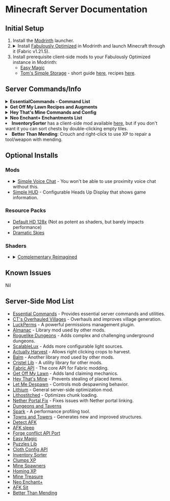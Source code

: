 # Minecraft Server Documentation
## Initial Setup
<ol>
  <li>Install the <a href="https://modrinth.com/app">Modrinth</a> launcher.</li>
  <li>
    <details>
      <summary>Install <a href="https://modrinth.com/modpack/fabulously-optimized?version=1.21.5#download">Fabulously Optimized</a> in Modrinth and launch Minecraft through it (Fabric v1.21.5).</summary>
      <ul>
        <li><b>Fabulously Optimized</b> is a modpack whose name speaks for itself; It can 10x your FPS, mine went from ~150 to sometimes 1300+ fps.</li>
        <li>See FPS in image below:</li>
        <li><img src="https://github.com/user-attachments/assets/81eeada7-3107-443e-b296-6e36af6c2825" width="750"/></li>
      </ul>
    </details>
  </li>
  <li>Install prerequisite client-side mods to your Fabulously Optimized instance in Modrinth:
    <ul>
      <li><a href="https://modrinth.com/mod/easy-magic?version=1.21.5&loader=fabric">Easy Magic</a></li>
      <li><a href="https://modrinth.com/mod/toms-storage?version=1.21.5&loader=fabric#download">Tom's Simple Storage</a> - short guide <a href="https://youtu.be/nW5ElcWiC3c">here</a>, recipes <a href="https://github.com/tom5454/Toms-Storage/tree/master/NeoForge/src/platform-shared/resources/data/toms_storage/recipe">here</a>.</li>
    </ul>
  </li>
</ol>

## Server Commands/Info
<details>
  <summary><b>EssentialCommands - Command List</b></summary>
  <h4>Commands</h4>
  <p>All of these commands support automatic tab completion using Minecraft's new commands system.</p>
  <p>See the <a href="https://github.com/John-Paul-R/Essential-Commands/wiki/List-of-Commands-&-Permissions">full List of Commands &amp; Permissions</a>.</p>
  <h5>Spawn</h5>
  <ul>
    <li><code>/spawn</code></li>
    <li><code>/spawn set</code></li>
  </ul>
  <h5>Teleport requests</h5>
  <ul>
    <li><code>/tpa &lt;target-player&gt;</code></li>
    <li><code>/tpahere &lt;target-player&gt;</code></li>
    <li><code>/tpaccept &lt;target-player&gt;</code></li>
    <li><code>/tpdeny &lt;target-player&gt;</code></li>
  </ul>
  <h5>Player Homes</h5>
  <ul>
    <li><code>/home set &lt;home-name&gt;</code></li>
    <li><code>/home tp &lt;home-name&gt;</code></li>
    <li><code>/home delete &lt;home-name&gt;</code></li>
    <li><code>/home list</code></li>
  </ul>
  <h5>Warps</h5>
  <ul>
    <li><code>/warp set &lt;warp-name&gt;</code></li>
    <li><code>/warp tp &lt;warp-name&gt;</code></li>
    <li><code>/warp delete &lt;warp-name&gt;</code></li>
    <li><code>/warp list</code></li>
  </ul>
  <p>Want to teleport to where you died? Enable <code>allow_back_on_death</code> in the <a href="https://github.com/John-Paul-R/Essential-Commands/wiki/Config-Documentation">config</a>.</p>
  <h5>Nickname</h5>
  <ul>
    <li><code>/nickname set &lt;nickname&gt;</code></li>
    <li><code>/nickname clear</code></li>
    <li><code>/nickname reveal &lt;nickname&gt;</code></li>
  </ul>
  <h5>Random Teleport (/wild equivalent)</h5>
  <ul>
    <li><code>/randomteleport</code></li>
    <li><code>/rtp</code></li>
  </ul>
  <h5>Workbench</h5>
  <ul>
    <li><code>/workbench</code></li>
    <li><code>/anvil</code></li>
    <li><code>/enderchest</code></li>
    <li><code>/stonecutter</code></li>
    <li><code>/grindstone</code></li>
    <li><code>/wastebin</code></li>
  </ul>
  <h5>Kitchen sink</h5>
  <ul>
    <li><code>/afk</code></li>
    <li><code>/fly</code></li>
    <li><code>/fly &lt;target-player&gt;</code></li>
    <li><code>/invuln</code></li>
    <li><code>/invuln &lt;target-player&gt;</code></li>
    <li><code>/top</code></li>
    <li><code>/day</code></li>
    <li><code>/gametime</code></li>
  </ul>
  <h5>Config</h5>
  <ul>
    <li><code>/essentialcommands config reload</code></li>
  </ul>
</details>

<details>
  <summary><b>Get Off My Lawn Recipes and Augments</b></summary>
  <p>For more info, see the <a href="https://github.com/Draylar/get-off-my-lawn/blob/1.17/README.md">GitHub README</a>.
  <h4>Claim Anchors</h4>
  <h5>Makeshift Claim Anchor</h5>
  <img src="recipes/makeshift_claim_anchor.png" alt="Makeshift Claim Anchor Recipe"/>
  <h5>Reinforced Claim Anchor</h5>
  <img src="recipes/reinforced_claim_anchor.png" alt="Reinforced Claim Anchor Recipe"/>
  <h6>Upgrade</h6>
  <img src="recipes/reinforced_upgrade_kit.png" alt="Reinforced Upgrade Kit Recipe"/>
  <h5>Glistening Claim Anchor</h5>
  <img src="recipes/glistening_claim_anchor.png" alt="Glistening Claim Anchor Recipe"/>
  <h6>Upgrade</h6>
  <img src="recipes/glistening_upgrade_kit.png" alt="Glistening Upgrade Kit Recipe"/>
  <h5>Crystal Claim Anchor</h5>
  <img src="recipes/crystal_claim_anchor.png" alt="Crystal Claim Anchor Recipe"/>
  <h6>Upgrade</h6>
  <img src="recipes/crystal_upgrade_kit.png" alt="Crystal Upgrade Kit Recipe"/>
  <h5>Emeradic Claim Anchor</h5>
  <img src="recipes/emeradic_claim_anchor.png" alt="Emeradic Claim Anchor Recipe"/>
  <h6>Upgrade</h6>
  <img src="recipes/emeradic_upgrade_kit.png" alt="Emeradic Upgrade Kit Recipe"/>
  <h5>Withered Claim Anchor</h5>
  <img src="recipes/withered_claim_anchor.png" alt="Withered Claim Anchor Recipe"/>
  <h6>Upgrade</h6>
  <img src="recipes/withered_upgrade_kit.png" alt="Withered Upgrade Kit Recipe"/>
  <h4>Claim Augments</h4>
  <h5>Angelic Aura</h5>
  <img src="recipes/angelic_aura.png" alt="Angelic Aura Recipe"/>
  <h5>Chaos Zone</h5>
  <img src="recipes/chaos_zone.png" alt="Chaos Zone Recipe"/>
  <h5>Ender Binding</h5>
  <img src="recipes/ender_binding.png" alt="Ender Binding Recipe"/>
  <h5>Explosion Controller</h5>
  <img src="recipes/explosion_controller.png" alt="Explosion Controller Recipe"/>
  <h5>Force Field</h5>
  <img src="recipes/force_field.png" alt="Force Field Recipe"/>
  <h5>Greeter</h5>
  <img src="recipes/greeter.png" alt="Greeter Recipe"/>
  <h5>Heaven Wings</h5>
  <img src="recipes/heaven_wings.png" alt="Heaven Wings Recipe"/>
  <h5>Lake Spirit's Grace</h5>
  <img src="recipes/lake_spirit_grace.png" alt="Lake Spirit's Grace Recipe"/>
  <h5>PvP Arena</h5>
  <img src="recipes/pvp_arena.png" alt="PvP Arena Recipe"/>
  <h5>Village Core</h5>
  <img src="recipes/village_core.png" alt="Village Core Recipe"/>
  <h5>Withering Seal</h5>
  <img src="recipes/withering_seal.png" alt="Withering Seal Recipe"/>
  <h4>Others</h4>
  <h5>Goggles of (Claim) Revealing</h5>
  <img src="recipes/goggles.png" alt="Goggles Recipe"/>
</details>

<details>
  <summary><b>Hey That's Mine Commands and Config</b></summary>
  <h4>Using HTM</h4>
  <p>The mod has multiple commands which you can use on your containers</p>
  <h5>Flag</h5>
  <p><code>/htm flag</code>: Checks the flags of a specific container. Left click on the container after running this command to check</p>
  <p><code>/htm flag &lt;type&gt; &lt;value&gt;</code>: Left click a container to set the flag</p>
  <p>Permission node: <code>htm.command.flag</code></p>
  <h5>Set</h5>
  <p><code>/htm set PUBLIC</code>: Allows everyone to access the container</p>
  <p><code>/htm set PRIVATE</code>: Allows only the owner and those with permissions to access the container</p>
  <p><code>/htm set KEY</code>: Allows only those with a key to access the container</p>
  <p>Permission node: <code>htm.command.set</code></p>
  <h5>Trust</h5>
  <p><code>/htm trust &lt;player&gt; [global]</code>: Allows a player to access that container if private</p>
  <p>Permission node: <code>htm.command.trust</code></p>
  <h5>Untrust</h5>
  <p><code>/htm untrust &lt;player&gt; [global]</code>: Revokes a player's access to the container</p>
  <p>Permission node: <code>htm.command.trust</code></p>
  <h5>Remove</h5>
  <p><code>/htm remove</code>: Removes all protections from a container</p>
  <p>Permission node: <code>htm.command.remove</code></p>
  <h5>Transfer</h5>
  <p><code>/htm transfer &lt;player&gt;</code>: Transfers ownership to another player</p>
  <p>Permission node: <code>htm.command.transfer</code></p>
  <h5>Persist</h5>
  <p>Toggles persist mode, which allows you to continue executing the same action without typing the command again</p>
  <p><code>/htm persist</code></p>
  <p>Permission node: <code>htm.command.persist</code></p>
  <h5>Quiet</h5>
  <p>Toggles no message mode, which hides non-command messages like automatic protection creation and override.</p>
  <p><code>/htm quiet</code></p>
  <p>Permission node: <code>htm.command.quiet</code></p>
  <h5>Config</h5>
  <p><code>canTrustedPlayersBreakChests</code>: Toggles whether players trusted to a locked container can break the container (set to false by default meaning only the owner can break a locked container).</p>
  <p><code>defaultFlags</code>:</p>
  <ul>
    <li><code>hoppers</code>: Toggles whether hoppers can pull from locked containers by default (true by default meaning hoppers can pull from locked containers).</li>
  </ul>
  <p><code>autolockingContainers</code>: List of containers which will be set to PRIVATE by default (remove items in the list to make them set to public by default).</p>
  <h5>Additional permissions</h5>
  <p><code>htm.admin</code>: Allows unrestricted access to containers and other managerial permissions</p>
</details>

<details>
  <summary><b>Neo Enchant+ Enchantments List</b></summary>
  <p>For more info, see the <a href="https://github.com/Hardel-DW/NeoEnchant/blob/main/README.md">GitHub README</a>.
  <ul>
    <li>
      <strong>Armor</strong>:
      <ul>
        <li><strong>Fury</strong>: Decreases armor in percent and grants armor penetration and increased damage percentage on your hits.</li>
        <li><strong>Life+</strong>: Gives the player extra hearts.</li>
        <li><strong>Venom Protection</strong>: Provides protection against negative effects.</li>
      </ul>
    </li>
    <li>
      <strong>Helmet</strong>:
      <ul>
        <li><strong>Bright Vision</strong>: Gives night vision to the player.</li>
        <li><strong>Auto-Feed</strong>: Automatically feeds you every minute.</li>
        <li><strong>Voidless</strong>: If you fall into the void, you briefly gain a levitation effect.</li>
      </ul>
    </li>
    <li>
      <strong>Chestplate</strong>:
      <ul>
        <li><strong>Builder Arms</strong>: Allows you to place and break blocks from a longer distance.</li>
      </ul>
    </li>
    <li>
      <strong>Leggings</strong>:
      <ul>
        <li><strong>Fast Swim</strong>: Grants the player a dolphin Grace effect.</li>
        <li><strong>Leaping</strong>: Boosts the player.</li>
        <li><strong>Oversize</strong>: Increase entity size.</li>
        <li><strong>Dwarfed</strong>: Decrease entity size.</li>
      </ul>
    </li>
    <li>
      <strong>Boots</strong>:
      <ul>
        <li><strong>Step Assist</strong>: Allows you to walk up blocks more easily.</li>
        <li><strong>SkyWalk</strong>: Allows you to fly if there is a 4 blocks gap below your feet. To descend just crouch.</li>
        <li><strong>Lava Walker</strong>: Allows the player to walk on lava.</li>
        <li><strong>Agility</strong>: Increases player speed.</li>
      </ul>
    </li>
    <li>
      <strong>Elytra</strong>:
      <ul>
        <li><strong>Armored</strong>: For elytra, reduce the damage taken.</li>
      </ul>
    </li>
    <li>
      <strong>Sword</strong>:
      <ul>
        <li><strong>Reach</strong>: Increase the range of your attack.</li>
        <li><strong>XpBoost</strong>: Gain additional experience from killing mobs.</li>
        <li><strong>Life Steal</strong>: Drains health from the target and transfers it to the player.</li>
        <li><strong>Poison Aspect</strong>: Poisons the mob upon hitting it.</li>
        <li><strong>Fear</strong>: When you hit a creeper, it delays their explosion by 12.5 seconds.</li>
        <li><strong>Pull</strong>: Allows you to retrieve a mob egg with a small probability when you kill a monster.</li>
      </ul>
    </li>
    <li>
      <strong>Mace</strong>:
      <ul>
        <li><strong>Striker</strong>: With maces, you have a small chance to summon thunder. If the weather is stormy, the thunder will strike the mob at each hit and work also on lighting rod. Also you are immune to thunder damage.</li>
        <li><strong>Wind Propulsion</strong>: When you strike your mace on the ground, you cause an explosion that sends you into the air, designed to be used in combination with "Wind Burst".</li>
      </ul>
    </li>
    <li>
      <strong>Tools</strong>:
      <ul>
        <li><strong>Auto-Smelt</strong>: Automatically smelts items.</li>
      </ul>
    </li>
    <li>
      <strong>Axe</strong>:
      <ul>
        <li><strong>Timber</strong>: Cut down a tree with one strike.</li>
      </ul>
    </li>
    <li>
      <strong>Pickaxe</strong>:
      <ul>
        <li><strong>Bedrock Breaker</strong>: Allows you to break bedrock, but consumes 200 durability per block.</li>
        <li><strong>VeinMiner</strong>: If you break a mineral block, all surrounding minerals also break.</li>
        <li><strong>Spawner Touch</strong>: Allows your pickaxe to retrieve spawners.</li>
      </ul>
    </li>
    <li>
      <strong>Hoe</strong>:
      <ul>
        <li><strong>Scyther</strong>: Allows you to transform dirt in farmland in x by z surface depending on enchantment levels.</li>
      </ul>
    </li>
    <li>
      <strong>Bow</strong>:
      <ul>
        <li><strong>Explosive Arrow</strong>: When arrows hit blocks, they create an explosion, and entities take damage.</li>
        <li><strong>Accuracy Shot</strong>: Arrows fly straight.</li>
        <li><strong>Breezing Arrow</strong>: (Bow and Crossbow) Causes a repulsion effect and sends the hit target into the air. If arrows miss, it causes a repulsion effect on the ground.</li>
      </ul>
    </li>
  </ul>
</details>
</li>

<li><b>InventorySorter</b> has a client-side mod available <a href="https://modrinth.com/mod/inventory-sorting?version=1.21.5">here</a>, but if you don't want it you can sort chests by double-clicking empty tiles.</li>

<li><b>Better Than Mending</b>: Crouch and right-click to use XP to repair a tool/weapon with mending.</li>

## Optional Installs
### Mods
<ul>
  <li>
    <details>
      <summary><a href="https://modrinth.com/plugin/simple-voice-chat">Simple Voice Chat</a> - You won't be able to use proximity voice chat without this.</summary>
      <ul>
        <li>Try downloading it with the Modrith client first, but it's likely you won't be able to add it to your <b>"Fabulously Optimized"</b> instance.</li>
        <li>To download it manually, use <a href="https://modrinth.com/plugin/simple-voice-chat?version=1.21.5&loader=fabric">this link</a>.</li>
        <li>Then, place it inside your <b>"Fabulously Optimized"</b> instance's mod folder.</li>
        <ul>
          <li>(Windows) <code>%APPDATA%\ModrinthApp\profiles\Fabulously Optimized\mods</code></li>
          <li>(Linux) <code>~/.local/share/ModrinthApp/profiles/Fabulously\ Optimized/mods</code></li>
        </ul>
        <li>Once you've loaded it in-game:</li>
        <ul>
          <li>Press <code>v</code> (default) to access SVC's settings, make sure you select the correct input and output devices.</li>
          <li>Type <code>/voicechat</code> to see it's commands (<code>/voicechat invite &lt;PLAYERNAME&gt;</code> is the most relevant).</li>
        </ul>
      </ul>
    </details>
  </li>
  <li><a href="https://modrinth.com/mod/simplehud">Simple HUD</a> - Configurable Heads Up Display that shows game information.</li>
</ul>

### Resource Packs
<ul>
  <li><a href="https://modrinth.com/resourcepack/default-hd-128x/versions">Default HD 128x</a> (Not as potent as shaders, but barely impacts performance)</li>
  <li><a href="https://modrinth.com/resourcepack/dramatic-skys">Dramatic Skies</a></li>
</ul>

### Shaders
<ul>
  <li>
    <details>
      <summary><a href="https://modrinth.com/shader/complementary-reimagined">Complementary Reimagined</a></summary>
      <ul>
        <li>Sample images:
          <ul>
            <li><img src="https://github.com/user-attachments/assets/def189a6-9266-443c-bbff-40cb64df262c" alt="image"/></li>
            <li><img src="https://github.com/user-attachments/assets/4c0afb55-40e1-4987-bc3c-048f948477f6" alt="image"/></li>
          </ul>
        </li>
      </ul>
    </details>
  </li>
</ul>

## Known Issues
Nil

## Server-Side Mod List
- [Essential Commands](https://github.com/John-Paul-R/Essential-Commands/) - Provides essential server commands and utilities.
- [CT's Overhauled Villages](https://modrinth.com/mod/ct-overhaul-village) - Overhauls and improves village generation.
- [LuckPerms](https://modrinth.com/plugin/luckperms) - A powerful permissions management plugin.
- [Almanac](https://modrinth.com/mod/almanac) - Library mod used by other mods.
- [Roguelike Dungeons](https://modrinth.com/mod/roguelikedungeons) - Adds complex and challenging underground dungeons.
- [ScalableLux](https://modrinth.com/mod/scalablelux) - Adds more configurable light sources.
- [Actually Harvest](https://modrinth.com/mod/actually-harvest) - Allows right clicking crops to harvest.
- [Balm](https://modrinth.com/mod/balm) - Another library mod used by other mods.
- [Cristel Lib](https://modrinth.com/mod/cristel-l55) - A utility library for other mods.
- [Fabric API](https://modrinth.com/mod/fabric-api) - The core API for Fabric modding.
- [Get Off My Lawn](https://modrinth.com/mod/goml-reserved) - Adds land claiming mechanics.
- [Hey That's Mine](https://modrinth.com/mod/htm) - Prevents stealing of placed items.
- [Let Me Despawn](https://modrinth.com/plugin/lmd) - Controls mob despawning behavior.
- [Lithium](https://modrinth.com/mod/lithium) - General server-side optimization mod.
- [Lithostitched](https://modrinth.com/mod/lithostitched) - Optimizes chunk loading.
- [Nether Portal Fix](https://modrinth.com/mod/netherportalfix) - Fixes issues with Nether portal linking.
- [Dungeons and Taverns](https://modrinth.com/datapack/dungeons-and-taverns)
- [Spark](https://modrinth.com/mod/spark) - A performance profiling tool.
- [Towns and Towers](https://modrinth.com/mod/towns-and-towers) - Generates new and improved structures.
- [Detect AFK](https://modrinth.com/datapack/detect-afk)
- [AFK sleep](https://modrinth.com/datapack/afk-sleep)
- [Forge conflict API Port](https://modrinth.com/mod/forge-config-api-port)
- [Easy Magic](https://modrinth.com/mod/easy-magic)
- [Puzzles Lib](https://modrinth.com/mod/puzzles-lib)
- [Cloth Config API](https://modrinth.com/mod/cloth-config)
- [Inventory Sorter](https://modrinth.com/mod/inventory-sorting)
- [Clumps XP](https://modrinth.com/mod/clumps)
- [Mine Spawners](https://modrinth.com/mod/mine-spawners)
- [Homing XP](https://modrinth.com/datapack/simple-homing-xp)
- [Mine Treasure](https://modrinth.com/datapack/mine-treasure)
- [Neo Enchant+](https://modrinth.com/datapack/neoenchant)
- [AFK Sit](https://modrinth.com/datapack/afk-sit)
- [Better Than Mending](https://modrinth.com/mod/better-than-mending)
